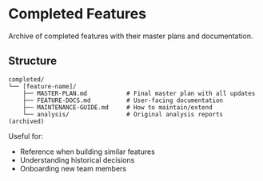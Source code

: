 # Completed Features

Archive of completed features with their master plans and documentation.

## Structure

```
completed/
└── [feature-name]/
    ├── MASTER-PLAN.md           # Final master plan with all updates
    ├── FEATURE-DOCS.md          # User-facing documentation
    ├── MAINTENANCE-GUIDE.md     # How to maintain/extend
    └── analysis/                # Original analysis reports (archived)
```

Useful for:
- Reference when building similar features
- Understanding historical decisions
- Onboarding new team members
